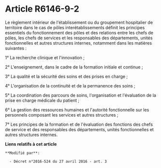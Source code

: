 # Article R6146-9-2

Le règlement intérieur de l'établissement ou du groupement hospitalier de territoire dans le cas de pôles interétablissements
définit les principes essentiels du fonctionnement des pôles et des relations entre les chefs de pôles, les chefs de services
et les responsables des départements, unités fonctionnelles et autres structures internes, notamment dans les matières
suivantes : 

1° La recherche clinique et l'innovation ;

2° L'enseignement, dans le cadre de la formation initiale et continue ;

3° La qualité et la sécurité des soins et des prises en charge ;

4° L'organisation de la continuité et de la permanence des soins ;

5° La coordination des parcours de soins, l'organisation et l'évaluation de la prise en charge médicale du patient ;

6° La gestion des ressources humaines et l'autorité fonctionnelle sur les personnels composant les services et autres
structures ;

7° Les principes de la formation et de l'évaluation des fonctions des chefs de service et des responsables des départements,
unités fonctionnelles et autres structures internes.

**Liens relatifs à cet article**

	**Modifié par**:

	  - Décret n°2016-524 du 27 avril 2016 - art. 3
